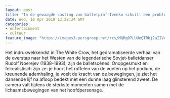 ```yaml
---
layout: post
title: "In de gewaagde casting van balletprof Ivenko schuilt een probleem ★★☆☆☆"
date: Wed, 10 Apr 2019 13:22:34 GMT
categories: 
- entertainment 
- cultuur 
feature_image: "https://images3.persgroep.net/rcs/MQRg07LUUoQTRbj2uIIVuSCVxsw/diocontent/145182497/_focus/0.498046875/0.44281524926686217/_fill/320/320?appId=93a17a8fd81db0de025c8abd1cca1279&quality=0.85"
---
```


Het indrukwekkendst in The White Crow, het gedramatiseerde verhaal van de overstap naar het Westen van de legendarische Sovjet-balletdanser Rudolf Noerejev (1938-1993), zijn de balletscènes. Onopgesmukt en felrealistisch zijn ze: je hoort het roffelen van de voeten op het podium, de kreunende ademhaling, je voelt de kracht van de bewegingen, je ziet het dansende lijf na afloop bedekt met een dunne laag glinsterend zweet. De camera valt tijdens de sterkste momenten samen met de lichaamsbewegingen van het hoofdpersonage.
